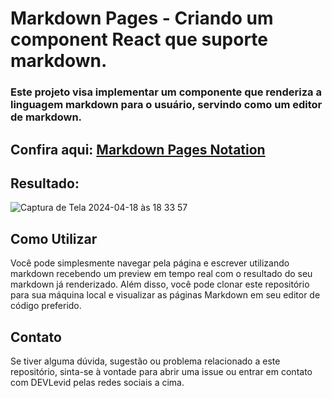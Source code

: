 # Markdown Pages - Criando um component React que suporte markdown.
### Este projeto visa implementar um componente que renderiza a linguagem markdown para o usuário, servindo como um editor de markdown.
## Confira aqui: [Markdown Pages Notation](https://markdown-pages-notation.vercel.app/)

## Resultado: 
![Captura de Tela 2024-04-18 às 18 33 57](https://github.com/DEVLevid/markdown-pages/assets/120687641/7a2e11b1-9b54-46cd-9ca3-25fb6632ce28)

## Como Utilizar
Você pode simplesmente navegar pela página e escrever utilizando markdown recebendo um preview em tempo real com o resultado do seu markdown já renderizado. Além disso, você pode clonar este repositório para sua máquina local e visualizar as páginas Markdown em seu editor de código preferido.
## Contato
Se tiver alguma dúvida, sugestão ou problema relacionado a este repositório, sinta-se à vontade para abrir uma issue ou entrar em contato com DEVLevid pelas redes sociais a cima.
